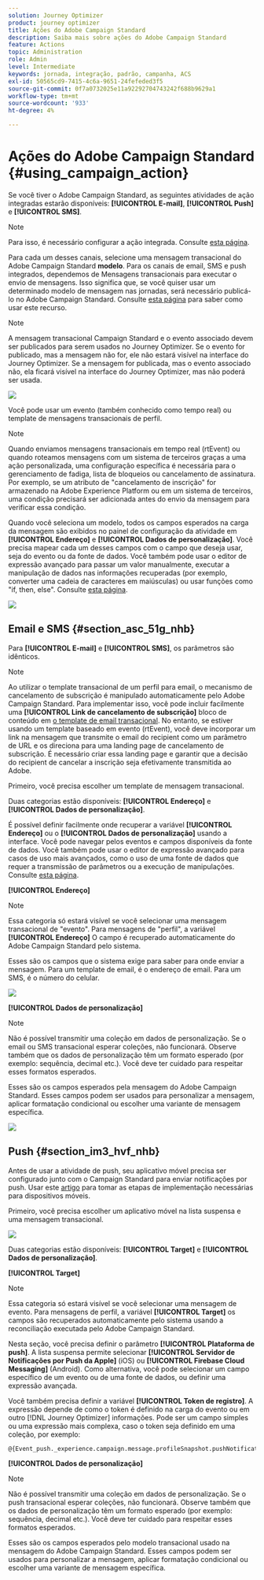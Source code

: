 ```yaml
---
solution: Journey Optimizer
product: journey optimizer
title: Ações do Adobe Campaign Standard
description: Saiba mais sobre ações do Adobe Campaign Standard
feature: Actions
topic: Administration
role: Admin
level: Intermediate
keywords: jornada, integração, padrão, campanha, ACS
exl-id: 50565cd9-7415-4c6a-9651-24fefeded3f5
source-git-commit: 0f7a0732025e11a92292704743242f688b9629a1
workflow-type: tm+mt
source-wordcount: '933'
ht-degree: 4%

---
```


# Ações do Adobe Campaign Standard {#using_campaign_action}

Se você tiver o Adobe Campaign Standard, as seguintes atividades de ação integradas estarão disponíveis: **[!UICONTROL E-mail]**, **[!UICONTROL Push]** e **[!UICONTROL SMS]**.

>[!NOTE]
>
>Para isso, é necessário configurar a ação integrada. Consulte [esta página](../action/acs-action.md).

Para cada um desses canais, selecione uma mensagem transacional do Adobe Campaign Standard **modelo**. Para os canais de email, SMS e push integrados, dependemos de Mensagens transacionais para executar o envio de mensagens. Isso significa que, se você quiser usar um determinado modelo de mensagem nas jornadas, será necessário publicá-lo no Adobe Campaign Standard. Consulte [esta página](https://experienceleague.adobe.com/docs/campaign-standard/using/communication-channels/transactional-messaging/getting-started-with-transactional-msg.html?lang=pt-BR) para saber como usar este recurso.

>[!NOTE]
>
>A mensagem transacional Campaign Standard e o evento associado devem ser publicados para serem usados no Journey Optimizer. Se o evento for publicado, mas a mensagem não for, ele não estará visível na interface do Journey Optimizer. Se a mensagem for publicada, mas o evento associado não, ela ficará visível na interface do Journey Optimizer, mas não poderá ser usada.

![](assets/journey59.png)

Você pode usar um evento (também conhecido como tempo real) ou template de mensagens transacionais de perfil.

>[!NOTE]
>
>Quando enviamos mensagens transacionais em tempo real (rtEvent) ou quando roteamos mensagens com um sistema de terceiros graças a uma ação personalizada, uma configuração específica é necessária para o gerenciamento de fadiga, lista de bloqueios ou cancelamento de assinatura. Por exemplo, se um atributo de &quot;cancelamento de inscrição&quot; for armazenado na Adobe Experience Platform ou em um sistema de terceiros, uma condição precisará ser adicionada antes do envio da mensagem para verificar essa condição.

Quando você seleciona um modelo, todos os campos esperados na carga da mensagem são exibidos no painel de configuração da atividade em **[!UICONTROL Endereço]** e **[!UICONTROL Dados de personalização]**. Você precisa mapear cada um desses campos com o campo que deseja usar, seja do evento ou da fonte de dados. Você também pode usar o editor de expressão avançado para passar um valor manualmente, executar a manipulação de dados nas informações recuperadas (por exemplo, converter uma cadeia de caracteres em maiúsculas) ou usar funções como &quot;if, then, else&quot;. Consulte [esta página](expression/expressionadvanced.md).

![](assets/journey60.png)

## Email e SMS {#section_asc_51g_nhb}

Para **[!UICONTROL E-mail]** e **[!UICONTROL SMS]**, os parâmetros são idênticos.

>[!NOTE]
>
>Ao utilizar o template transacional de um perfil para email, o mecanismo de cancelamento de subscrição é manipulado automaticamente pelo Adobe Campaign Standard. Para implementar isso, você pode incluir facilmente uma **[!UICONTROL Link de cancelamento de subscrição]** bloco de conteúdo em [o template de email transacional](https://experienceleague.adobe.com/docs/campaign-standard/using/communication-channels/transactional-messaging/getting-started-with-transactional-msg.html?lang=pt-BR). No entanto, se estiver usando um template baseado em evento (rtEvent), você deve incorporar um link na mensagem que transmite o email do recipient como um parâmetro de URL e os direciona para uma landing page de cancelamento de subscrição. É necessário criar essa landing page e garantir que a decisão do recipient de cancelar a inscrição seja efetivamente transmitida ao Adobe.

Primeiro, você precisa escolher um template de mensagem transacional.

Duas categorias estão disponíveis: **[!UICONTROL Endereço]** e **[!UICONTROL Dados de personalização]**.

É possível definir facilmente onde recuperar a variável **[!UICONTROL Endereço]** ou o **[!UICONTROL Dados de personalização]** usando a interface. Você pode navegar pelos eventos e campos disponíveis da fonte de dados. Você também pode usar o editor de expressão avançado para casos de uso mais avançados, como o uso de uma fonte de dados que requer a transmissão de parâmetros ou a execução de manipulações. Consulte [esta página](expression/expressionadvanced.md).

**[!UICONTROL Endereço]**

>[!NOTE]
>
>Essa categoria só estará visível se você selecionar uma mensagem transacional de &quot;evento&quot;. Para mensagens de &quot;perfil&quot;, a variável **[!UICONTROL Endereço]** O campo é recuperado automaticamente do Adobe Campaign Standard pelo sistema.

Esses são os campos que o sistema exige para saber para onde enviar a mensagem. Para um template de email, é o endereço de email. Para um SMS, é o número do celular.

![](assets/journey61.png)

**[!UICONTROL Dados de personalização]**

>[!NOTE]
>
>Não é possível transmitir uma coleção em dados de personalização. Se o email ou SMS transacional esperar coleções, não funcionará. Observe também que os dados de personalização têm um formato esperado (por exemplo: sequência, decimal etc.). Você deve ter cuidado para respeitar esses formatos esperados.

Esses são os campos esperados pela mensagem do Adobe Campaign Standard. Esses campos podem ser usados para personalizar a mensagem, aplicar formatação condicional ou escolher uma variante de mensagem específica.

![](assets/journey62.png)

## Push {#section_im3_hvf_nhb}

Antes de usar a atividade de push, seu aplicativo móvel precisa ser configurado junto com o Campaign Standard para enviar notificações por push. Usar este [artigo](https://helpx.adobe.com/br/campaign/kb/integrate-mobile-sdk.html) para tomar as etapas de implementação necessárias para dispositivos móveis.

Primeiro, você precisa escolher um aplicativo móvel na lista suspensa e uma mensagem transacional.

![](assets/journey62bis.png)

Duas categorias estão disponíveis: **[!UICONTROL Target]** e **[!UICONTROL Dados de personalização]**.

**[!UICONTROL Target]**

>[!NOTE]
>
>Essa categoria só estará visível se você selecionar uma mensagem de evento. Para mensagens de perfil, a variável **[!UICONTROL Target]** os campos são recuperados automaticamente pelo sistema usando a reconciliação executada pelo Adobe Campaign Standard.

Nesta seção, você precisa definir o parâmetro **[!UICONTROL Plataforma de push]**. A lista suspensa permite selecionar **[!UICONTROL Servidor de Notificações por Push da Apple]** (iOS) ou **[!UICONTROL Firebase Cloud Messaging]** (Android). Como alternativa, você pode selecionar um campo específico de um evento ou de uma fonte de dados, ou definir uma expressão avançada.

Você também precisa definir a variável **[!UICONTROL Token de registro]**. A expressão depende de como o token é definido na carga do evento ou em outro [!DNL Journey Optimizer] informações. Pode ser um campo simples ou uma expressão mais complexa, caso o token seja definido em uma coleção, por exemplo:

```
@{Event_push._experience.campaign.message.profileSnapshot.pushNotificationTokens.first().token}
```

**[!UICONTROL Dados de personalização]**

>[!NOTE]
>
>Não é possível transmitir uma coleção em dados de personalização. Se o push transacional esperar coleções, não funcionará. Observe também que os dados de personalização têm um formato esperado (por exemplo: sequência, decimal etc.). Você deve ter cuidado para respeitar esses formatos esperados.

Esses são os campos esperados pelo modelo transacional usado na mensagem do Adobe Campaign Standard. Esses campos podem ser usados para personalizar a mensagem, aplicar formatação condicional ou escolher uma variante de mensagem específica.
